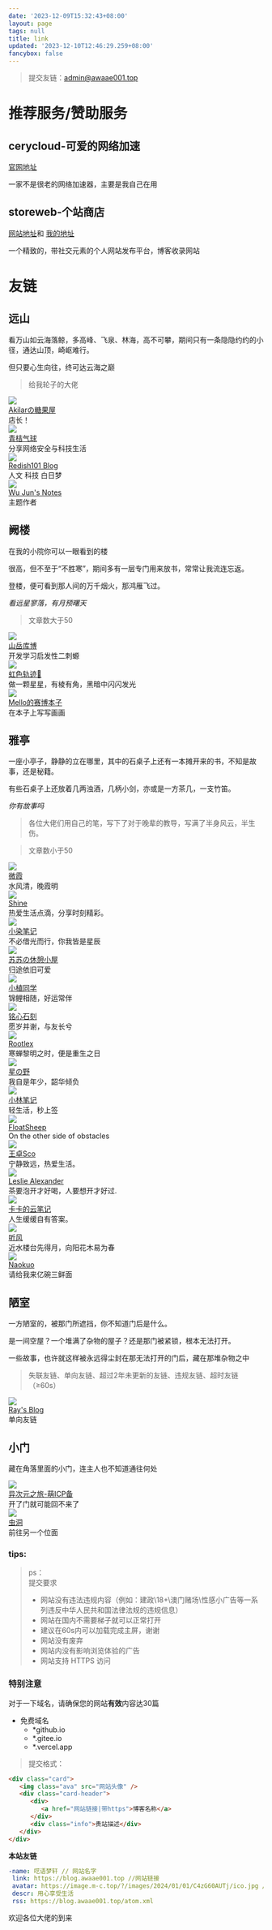 ```yaml
---
date: '2023-12-09T15:32:43+08:00'
layout: page
tags: null
title: link
updated: '2023-12-10T12:46:29.259+08:00'
fancybox: false
---
```

> 提交友链：<admin@awaae001.top>

# 推荐服务/赞助服务

## cerycloud-可爱的网络加速

[官网地址](https://dash2.cerycloud.com/index.php/#/register?code=RjEQAMRe)

一家不是很老的网络加速器，主要是我自己在用

## storeweb-个站商店

[网站地址](https://storeweb.cn/)和
[我的地址](https://storeweb.cn/member/o/1801)

一个精致的，带社交元素的个人网站发布平台，博客收录网站


# 友链

## 远山
看万山如云海落鲸，多高峰、飞泉、林海，高不可攀，期间只有一条隐隐约约的小径，通达山顶，崎岖难行。

但只要心生向往，终可达云海之巅

>给我轮子的大佬

<div class="post-body">
	<link rel="stylesheet" type="text/css" href="https://blog.awaae001.top/css/card.css">
   <div id="links">
      <div class="link-navigation">
         <div class="card">
            <img class="ava" src="https://pic.awaae001.top/file/YLQ/download.png" />
            <div class="card-header">
               <div>
                  <a href="https://akilar.top/">Akilarの糖果屋</a>
               </div>
               <div class="info">店长！ </div>
            </div>
         </div>
                  <div class="card">
            <img class="ava" src="https://avatar.qjqq.cn/1/6503bb1b7fa1a.webp!avatar" />
            <div class="card-header">
               <div>
                  <a href="https://blog.qjqq.cn/">青桔气球</a>
               </div>
               <div class="info">分享网络安全与科技生活</div>
            </div>
         </div>
	      <div class="card">
   <img class="ava" src="https://blog.redish101.top/favicon.ico" />
   <div class="card-header">
      <div>
         <a href="https://blog.redish101.top">Redish101 Blog</a>
      </div>
      <div class="info">人文 科技 白日梦</div>
   </div>
</div>
         <div class="card">
            <img class="ava" src="https://wujun234.com/favicon.ico" />
            <div class="card-header">
               <div>
                  <a href="https://blog.awaae001.top/">Wu Jun's Notes</a>
               </div>
               <div class="info">主题作者</div>
            </div>
         </div>
      </div>
   </div>
</div>

## 阙楼
在我的小院你可以一眼看到的楼

很高，但不至于“不胜寒”，期间多有一层专门用来放书，常常让我流连忘返。

登楼，便可看到那人间的万千烟火，那鸿雁飞过。

*看远星寥落，有月预曙天*

>文章数大于50

<div class="post-body">
   <link rel="stylesheet" type="text/css" href="https://blog.awaae001.top/css/card.css">
   <div id="links">
      <div class="link-navigation">
         <div class="card">
            <img class="ava" src="https://pic.awaae001.top/file/YLQ/own.png" />
            <div class="card-header">
               <div>
                  <a href="https://kmar.top/">山岳库博</a>
               </div>
               <div class="info">开发学习启发性二刺螈</div>
            </div>
         </div>
         <div class="card">
            <img class="ava" src="https://illlli.com/assets/avatar.webp" />
            <div class="card-header">
               <div>
                  <a href="https://illlli.com/">虹色轨迹🌠</a>
               </div>
               <div class="info">做一颗星星，有棱有角，黑暗中闪闪发光</div>
            </div>
         </div>
         <div class="card">
            <img class="ava" src="https://pic.awaae001.top/file/YLQ/Mello%E7%9A%84%E8%B5%9B%E5%8D%9A%E6%9C%AC%E5%AD%90.webp" />
            <div class="card-header">
               <div>
                  <a href="https://www.dmxvx.cc/">Mello的赛博本子</a>
               </div>
               <div class="info">在本子上写写画画</div>
            </div>
         </div>
      </div>
   </div>
</div>

## 雅亭
一座小亭子，静静的立在哪里，其中的石桌子上还有一本摊开来的书，不知是故事，还是秘籍。

有些石桌子上还放着几两浊酒，几柄小剑，亦或是一方茶几，一支竹笛。

*你有故事吗*

>各位大佬们用自己的笔，写下了对于晚辈的教导，写满了半身风云，半生伤。

>文章数小于50
<div class="post-body">
	<link rel="stylesheet" type="text/css" href="https://blog.awaae001.top/css/card.css">
   <div id="links">
      <div class="link-navigation">
         <div class="card">
            <img class="ava" src="https://pic.awaae001.top/file/YLQ/avatar.webp" />
            <div class="card-header">
               <div>
                  <a href="https://yuuu.org">微霞</a>
               </div>
               <div class="info">水风清，晚霞明 </div>
            </div>
         </div>
         <div class="card">
            <img class="ava" src="https://pic.awaae001.top/file/YLQ/milkTea_favicon_200.webp" />
            <div class="card-header">
               <div>
                  <a href="https://blog.shineyu.cn">Shine</a>
               </div>
               <div class="info">热爱生活点滴，分享时刻精彩。</div>
            </div>
         </div>
         <div class="card">
            <img class="ava" src="https://pic.awaae001.top/file/YLQ/tx.webp" />
            <div class="card-header">
               <div>
                  <a href="https://xrr.org.cn/">小染笔记</a>
               </div>
               <div class="info">不必借光而行，你我皆是星辰</div>
            </div>
         </div>
         <div class="card">
            <img class="ava" src="https://pic.awaae001.top/file/YLQ/6524e2dc0735a.webp" />
            <div class="card-header">
               <div>
                  <a href="https://luckysusu.top/">苏苏の休憩小屋</a>
               </div>
               <div class="info">归途依旧可爱</div>
            </div>
         </div>
         <div class="card">
            <img class="ava" src="https://blog.xiaoztx.top/img/xiaozhi.jpg" />
            <div class="card-header">
               <div>
                  <a href="https://blog.xiaoztx.top">小植同学</a>
               </div>
               <div class="info">锦鲤相随，好运常伴</div>
            </div>
         </div>
                  <div class="card">
            <img class="ava" src="https://blog.kouseki.cn/imgs/avatar.webp" />
            <div class="card-header">
               <div>
                  <a href="https://blog.kouseki.cn/">铭心石刻</a>
               </div>
               <div class="info">愿岁并谢，与友长兮</div>
            </div>
         </div>
         <div class="card">
            <img class="ava" src="https://q2.qlogo.cn/headimg_dl?dst_uin=1736191951&spec=640" />
            <div class="card-header">
               <div>
                  <a href="https://blog.nalex.top">Rootlex</a>
               </div>
               <div class="info">寒蝉黎明之时，便是重生之日</div>
            </div>
         </div>
                  <div class="card">
            <img class="ava" src="https://pic.awaae001.top/file/YLQ/6519291503349.webp" />
            <div class="card-header">
               <div>
                  <a href="https://byer.top/">星の野</a>
               </div>
               <div class="info">我自是年少，韶华倾负</div>
            </div>
         </div>
<div class="card">
   <img class="ava" src="https://senlinm.s3.us-east-005.backblazeb2.com/01.png" />
   <div class="card-header">
      <div>
         <a href="https://m.senlinm.cn/">小林笔记</a>
      </div>
      <div class="info">轻生活，秒上签</div>
   </div>
</div>
<div class="card">
   <img class="ava" src="https://blog.hesiy.cn/avatar.webp" />
   <div class="card-header">
      <div>
         <a href="https://blog.hesiy.cn">FloatSheep</a>
      </div>
      <div class="info">On the other side of obstacles</div>
   </div>
</div>
<div class="card">
   <img class="ava" src="https://bu.dusays.com/2023/12/19/658179febbfb5.png" />
   <div class="card-header">
      <div>
         <a href="https://blog.wzsco.top/">王卓Sco</a>
      </div>
      <div class="info">宁静致远，热爱生活。</div>
   </div>
</div>
<div class="card">
   <img class="ava" src="https://leslieblog.top/images/avatar.png" />
   <div class="card-header">
      <div>
         <a href="https://leslieblog.top/">Leslie Alexander</a>
      </div>
      <div class="info">茶要泡开才好喝，人要想开才好过.</div>
   </div>
</div>
<div class="card">
   <img class="ava" src="https://halo-kakarot.oss-cn-beijing.aliyuncs.com/512.png" />
   <div class="card-header">
      <div>
         <a href="https://kakablog.top/">卡卡的云笔记</a>
      </div>
      <div class="info">人生缓缓自有答案。</div>
   </div>
</div>
<div class="card">
   <img class="ava" src="https://pic.awaae001.top/file/YLQ/%E5%90%AC%E9%A3%8E_2aa73c8e.webp?x-oss-process=style/awaae001" />
   <div class="card-header">
      <div>
         <a href="https://blog.ifeng.asia/">听风</a>
      </div>
      <div class="info">近水楼台先得月，向阳花木易为春</div>
   </div>
</div>
<div class="card">
   <img class="ava" src="https://naokuo.top/img/avatar-512x512.png" />
   <div class="card-header">
      <div>
         <a href="https://www.naokuo.top">Naokuo</a>
      </div>
      <div class="info">请给我来亿碗三鲜面</div>
   </div>
</div>
      </div>
   </div>
</div>

## 陋室
一方陋室的，被那门所遮挡，你不知道门后是什么。

是一间空屋？一个堆满了杂物的屋子？还是那门被紧锁，根本无法打开。

一些故事，也许就这样被永远得尘封在那无法打开的门后，藏在那堆杂物之中

>失联友链、单向友链、超过2年未更新的友链、违规友链、超时友链（≥60s）

<div class="post-body">
   <link rel="stylesheet" type="text/css" href="https://blog.awaae001.top/css/card.css">
   <div id="links">
      <div class="link-navigation">
         <div class="card">
            <img class="ava" src="https://static.mk1.io/img/202310190944769.png" />
            <div class="card-header">
               <div>
                  <a href="https://blog.mk1.io">Ray's Blog</a>
               </div>
               <div class="info">单向友链</div>
            </div>
         </div>
      </div>
   </div>
</div>

## 小门
藏在角落里面的小门，连主人也不知道通往何处

<div class="post-body">
   <link rel="stylesheet" type="text/css" href="https://blog.awaae001.top/css/card.css">
   <div id="links">
      <div class="link-navigation">
         <div class="card">
            <img class="ava" src="https://travel.moe/images/icon/icon64.png" />
            <div class="card-header">
               <div>
                  <a href="https://travel.moe/go.html?travel=on ">异次元之旅-萌ICP备</a>
               </div>
               <div class="info">开了门就可能回不来了</div>
            </div>
         </div>
         <div class="card">
            <img class="ava" src="https://blog.awaae001.top/OIP.jpg" />
            <div class="card-header">
               <div>
                  <a href="https://storeweb.cn/s/1954">虫洞</a>
               </div>
               <div class="info">前往另一个位面</div>
            </div>
         </div>
      </div>
   </div>
</div>


### tips:

> ps：<br>
> 提交要求<br>
>
> - 网站没有违法违规内容（例如：建政\18+\澳门赌场\性感小广告等一系列违反中华人民共和国法律法规的违规信息）<br>
> - 网站在国内不需要梯子就可以正常打开<br>
> - 建议在60s内可以加载完成主屏，谢谢
> - 网站没有废弃<br>
> - 网站内没有影响浏览体验的广告<br>
> - 网站支持 HTTPS 访问<br>

### 特别注意
对于一下域名，请确保您的网站**有效**内容达30篇
 - 免费域名
    - *github.io
    - *.gitee.io
    - *.vercel.app


> 提交格式：

```html
<div class="card">
   <img class="ava" src="网站头像" />
   <div class="card-header">
      <div>
         <a href="网站链接|带https">博客名称</a>
      </div>
      <div class="info">贵站描述</div>
   </div>
</div>
```

**本站友链**

```yml
-name: 呓语梦轩 // 网站名字
 link: https://blog.awaae001.top //网站链接
 avatar: https://image.m-c.top/?/images/2024/01/01/C4zG60AUTj/ico.jpg // 头像
 descr: 用心享受生活
 rss: https://blog.awaae001.top/atom.xml
```

欢迎各位大佬的到来
